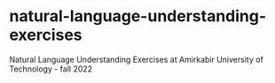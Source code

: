 # natural-language-understanding-exercises
Natural Language Understanding Exercises at Amirkabir University of Technology - fall 2022
